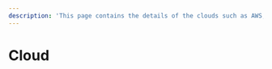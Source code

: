 ```yaml
---
description: 'This page contains the details of the clouds such as AWS, GCP, AZURE .etc'
---
```


# Cloud

